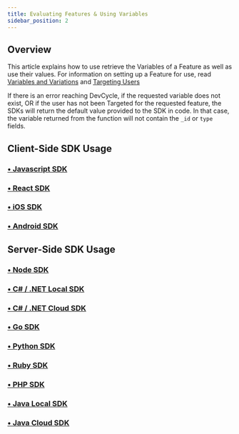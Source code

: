 ```yaml
---
title: Evaluating Features & Using Variables
sidebar_position: 2
---
```


## Overview

This article explains how to use retrieve the Variables of a Feature as well as use their values. For information on setting up a Feature for use, read [Variables and Variations](/docs/home/feature-management/features-and-variables/creating-variables-and-variations) and [Targeting Users](/docs/home/feature-management/features-and-variables/targeting-users)

If there is an error reaching DevCycle, if the requested variable does not exist, OR if the user has not been Targeted for the requested feature, the SDKs will return the default value provided to the SDK in code. In that case, the variable returned from the function will not contain the `_id` or `type` fields.

## Client-Side SDK Usage

### [• Javascript SDK](/docs/sdk/client-side-sdks/javascript#getting-variable-values)

### [• React SDK](/docs/sdk/client-side-sdks/react#getting-a-variable)

### [• iOS SDK](/docs/sdk/client-side-sdks/ios#using-variable-values)

### [• Android SDK](/docs/sdk/client-side-sdks/android#using-variable-values)

## Server-Side SDK Usage

### [• Node SDK](/docs/sdk/server-side-sdks/node#get-and-use-variable-by-key) 

### [• C# / .NET Local SDK](/docs/sdk/server-side-sdks/dotnet-local#get-and-use-variable-by-key) 

### [• C# / .NET Cloud SDK](/docs/sdk/server-side-sdks/dotnet-cloud#get-and-use-variable-by-key)

### [• Go SDK](/docs/sdk/server-side-sdks/go#get-and-use-variable-by-key)

### [• Python SDK](/docs/sdk/server-side-sdks/python#get-and-use-variable-by-key)

### [• Ruby SDK](/docs/sdk/server-side-sdks/ruby#get-and-use-variable-by-key)

### [• PHP SDK](/docs/sdk/server-side-sdks/php#get-and-use-variable-by-key)

### [• Java Local SDK](/docs/sdk/server-side-sdks/java-local#get-and-use-variable-by-key)

### [• Java Cloud SDK](/docs/sdk/server-side-sdks/java-cloud#get-and-use-variable-by-key)